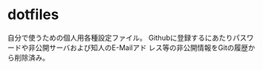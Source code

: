 dotfiles
========

自分で使うための個人用各種設定ファイル。
Githubに登録するにあたりパスワードや非公開サーバおよび知人のE-Mailアド
レス等の非公開情報をGitの履歴から削除済み。
